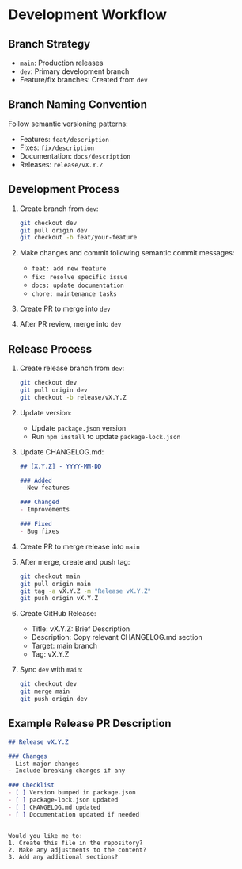 # Development Workflow

## Branch Strategy
- `main`: Production releases
- `dev`: Primary development branch
- Feature/fix branches: Created from `dev`

## Branch Naming Convention
Follow semantic versioning patterns:
- Features: `feat/description`
- Fixes: `fix/description`
- Documentation: `docs/description`
- Releases: `release/vX.Y.Z`

## Development Process
1. Create branch from `dev`:
   ```bash
   git checkout dev
   git pull origin dev
   git checkout -b feat/your-feature
   ```

2. Make changes and commit following semantic commit messages:
   - `feat: add new feature`
   - `fix: resolve specific issue`
   - `docs: update documentation`
   - `chore: maintenance tasks`

3. Create PR to merge into `dev`
4. After PR review, merge into `dev`

## Release Process
1. Create release branch from `dev`:
   ```bash
   git checkout dev
   git pull origin dev
   git checkout -b release/vX.Y.Z
   ```

2. Update version:
   - Update `package.json` version
   - Run `npm install` to update `package-lock.json`

3. Update CHANGELOG.md:
   ```markdown
   ## [X.Y.Z] - YYYY-MM-DD

   ### Added
   - New features

   ### Changed
   - Improvements

   ### Fixed
   - Bug fixes
   ```

4. Create PR to merge release into `main`

5. After merge, create and push tag:
   ```bash
   git checkout main
   git pull origin main
   git tag -a vX.Y.Z -m "Release vX.Y.Z"
   git push origin vX.Y.Z
   ```

6. Create GitHub Release:
   - Title: vX.Y.Z: Brief Description
   - Description: Copy relevant CHANGELOG.md section
   - Target: main branch
   - Tag: vX.Y.Z

7. Sync `dev` with `main`:
   ```bash
   git checkout dev
   git merge main
   git push origin dev
   ```

## Example Release PR Description
```markdown
## Release vX.Y.Z

### Changes
- List major changes
- Include breaking changes if any

### Checklist
- [ ] Version bumped in package.json
- [ ] package-lock.json updated
- [ ] CHANGELOG.md updated
- [ ] Documentation updated if needed
```
```

Would you like me to:
1. Create this file in the repository?
2. Make any adjustments to the content?
3. Add any additional sections?